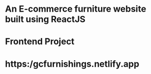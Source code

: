 # An E-commerce furniture website built using ReactJS
# Frontend Project
# https:/gcfurnishings.netlify.app
